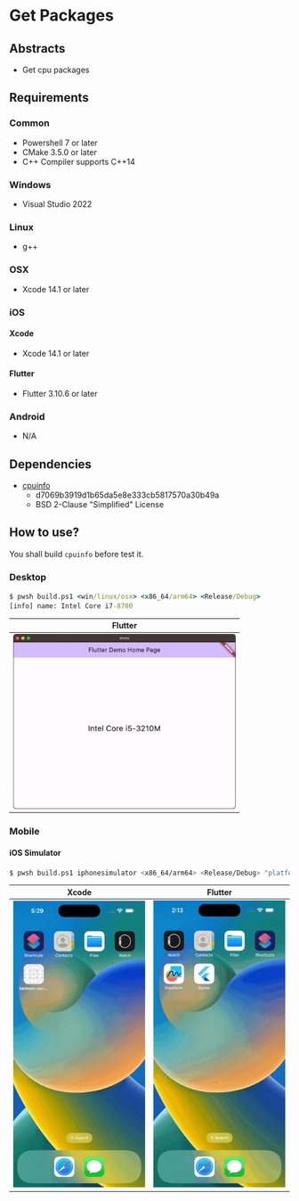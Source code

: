 # Get Packages

## Abstracts

* Get cpu packages

## Requirements

### Common

* Powershell 7 or later
* CMake 3.5.0 or later
* C++ Compiler supports C++14

### Windows

* Visual Studio 2022

### Linux

* g++

### OSX

* Xcode 14.1 or later

### iOS

#### Xcode

* Xcode 14.1 or later

#### Flutter

* Flutter 3.10.6 or later

### Android

* N/A

## Dependencies

* [cpuinfo](https://github.com/pytorch/cpuinfo)
  * d7069b3919d1b65da5e8e333cb5817570a30b49a
  * BSD 2-Clause "Simplified" License

## How to use?

You shall build `cpuinfo` before test it.

### Desktop

````bat
$ pwsh build.ps1 <win/linux/osx> <x86_64/arm64> <Release/Debug>
[info] name: Intel Core i7-8700
````

|Flutter|
|---|
|<img src="./images/flutter-osx.png" width="400" />|

### Mobile

#### iOS Simulator

````sh
$ pwsh build.ps1 iphonesimulator <x86_64/arm64> <Release/Debug> "platform=iOS Simulator,name=iPhone 14 Pro,OS=16.1"
````

|Xcode|Flutter|
|---|---|
|<img src="./images/xcode-ios.gif" width="400" />|<img src="./images/flutter-ios.gif" width="400" />|